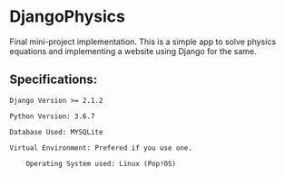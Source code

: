 # DjangoPhysics
Final mini-project implementation. This is a simple app to solve physics equations and implementing a website using Django for the same.

## Specifications:

	Django Version >= 2.1.2 

	Python Version: 3.6.7

	Database Used: MYSQLite

	Virtual Environment: Prefered if you use one. 

        Operating System used: Linux (Pop!OS)
